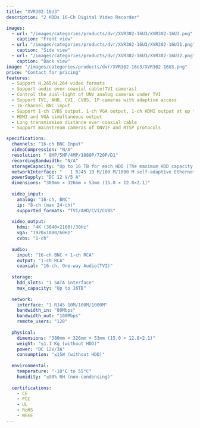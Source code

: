 ```yaml
---
title: "XVR302-16U3"
description: "2 HDDs 16-Ch Digital Video Recorder"

images:
  - url: "/images/categories/products/dvr/XVR302-16U3/XVR302-16U3.png"
    caption: "Front view"
  - url: "/images/categories/products/dvr/XVR302-16U3/XVR302-16U31.png"
    caption: "Side view"
  - url: "/images/categories/products/dvr/XVR302-16U3/XVR302-16U32.png"
    caption: "Back view"
image: "/images/categories/products/dvr/XVR302-16U3/XVR302-16U3.png"
price: "Contact for pricing"
features:
  - Support H.265/H.264 video formats
  - Support audio over coaxial cable(TVI cameras)
  - Control the dual-light of UNV analog cameras under TVI
  - Support TVI, AHD, CVI, CVBS, IP cameras with adaptive access
  - 16-channel BNC input
  - Support 1-ch CVBS output, 1-ch VGA output, 1-ch HDMI output at up to 4K(3840 x 2160)
  - HDMI and VGA simultaneous output
  - Long transmission distance over coaxial cable
  - Support mainstream cameras of ONVIF and RTSP protocols

specifications:
  channels: "16-ch BNC Input"
  videoCompression: "N/A"
  resolution: "	8MP/5MP/4MP/1080P/720P/D1"
  recordingBandwidth: "N/A"
  storageCapacity: "Up to 16 TB for each HDD (The maximum HDD capacity varies with environment temperature)"
  networkInterface: "	1 RJ45 10 M/100 M/1000 M self-adaptive Ethernet Interface"
  powerSupply: "DC 12 V/5 A"
  dimensions: "380mm × 326mm × 53mm (15.0 × 12.8×2.1)"
  
  video_input:
    analog: "16-ch, BNC"
    ip: "8-ch (max 24-ch)"
    supported_formats: "TVI/AHD/CVI/CVBS"
  
  video_output:
    hdmi: "4K (3840×2160)/30Hz"
    vga: "1920×1080/60Hz"
    cvbs: "1-ch"
  
  audio:
    input: "16-ch BNC + 1-ch RCA"
    output: "1-ch RCA"
    coaxial: "16-ch, One-way Audio(TVI)"
  
  storage:
    hdd_slots: "1 SATA interface"
    max_capacity: "Up to 16TB"
  
  network:
    interface: "1 RJ45 10M/100M/1000M"
    bandwidth_in: "80Mbps"
    bandwidth_out: "160Mbps"
    remote_users: "128"
  
  physical:
    dimensions: "380mm × 326mm × 53mm (15.0 × 12.8×2.1)"
    weight: "≤1.1 Kg (without HDD)"
    power: "DC 12V/3A"
    consumption: "≤15W (without HDD)"
  
  environmental:
    temperature: "-10°C to 55°C"
    humidity: "≤90% RH (non-condensing)"
  
  certifications:
    - CE
    - FCC
    - UL
    - RoHS
    - WEEE
---
```

